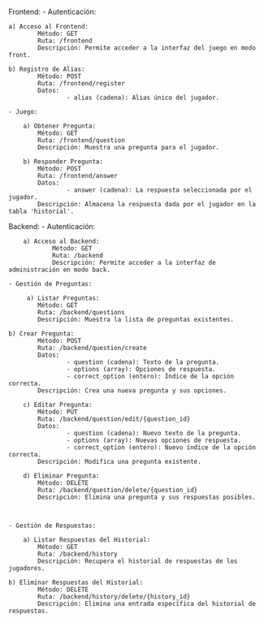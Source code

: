 Frontend:
	- Autenticación:

    a) Acceso al Frontend:
        	Método: GET
       	 	Ruta: /frontend
        	Descripción: Permite acceder a la interfaz del juego en modo front.

    b) Registro de Alias:
        	Método: POST
        	Ruta: /frontend/register
        	Datos:
            		- alias (cadena): Alias único del jugador.

	- Juego:

     	a) Obtener Pregunta:
        	Método: GET
        	Ruta: /frontend/question
        	Descripción: Muestra una pregunta para el jugador.

    	b) Responder Pregunta:
        	Método: POST
        	Ruta: /frontend/answer
        	Datos:
            		- answer (cadena): La respuesta seleccionada por el jugador.
        	Descripción: Almacena la respuesta dada por el jugador en la tabla 'historial'.

Backend:
	- Autenticación:

	    a) Acceso al Backend:
        		Método: GET
        		Ruta: /backend
        		Descripción: Permite acceder a la interfaz de administración en modo back.

	- Gestión de Preguntas:

    	 a) Listar Preguntas:
        	Método: GET
        	Ruta: /backend/questions
        	Descripción: Muestra la lista de preguntas existentes.

	b) Crear Pregunta:
        	Método: POST
        	Ruta: /backend/question/create
        	Datos:
            		- question (cadena): Texto de la pregunta.
            		- options (array): Opciones de respuesta.
            		- correct_option (entero): Índice de la opción correcta.
        	Descripción: Crea una nueva pregunta y sus opciones.

    	c) Editar Pregunta:
        	Método: PUT
        	Ruta: /backend/question/edit/{question_id}
        	Datos:
            		- question (cadena): Nuevo texto de la pregunta.
            		- options (array): Nuevas opciones de respuesta.
            		- correct_option (entero): Nuevo índice de la opción correcta.
        	Descripción: Modifica una pregunta existente.

    	d) Eliminar Pregunta:
        	Método: DELETE
        	Ruta: /backend/question/delete/{question_id}
        	Descripción: Elimina una pregunta y sus respuestas posibles.



	- Gestión de Respuestas:

    	a) Listar Respuestas del Historial:
        	Método: GET
        	Ruta: /backend/history
        	Descripción: Recupera el historial de respuestas de los jugadores.

   	b) Eliminar Respuestas del Historial:
        	Método: DELETE
        	Ruta: /backend/history/delete/{history_id}
        	Descripción: Elimina una entrada específica del historial de respuestas.
